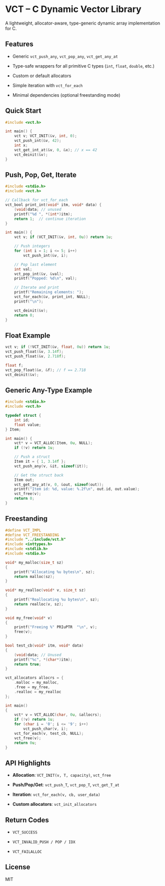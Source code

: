 
# VCT – C Dynamic Vector Library

A lightweight, allocator-aware, type-generic dynamic array implementation for C.

## Features

-   Generic `vct_push_any`, `vct_pop_any`, `vct_get_any_at`
    
-   Type-safe wrappers for all primitive C types (`int`, `float`, `double`, etc.)
    
-   Custom or default allocators
    
-   Simple iteration with `vct_for_each`
    
-   Minimal dependencies (optional freestanding mode)
    

## Quick Start


```c
#include <vct.h>

int main() {
    vct v; VCT_INIT(&v, int, 0);
    vct_push_int(&v, 42);
    int x;
    vct_get_int_at(&v, 0, &x); // x == 42
    vct_deinit(&v);
}
```
## Push, Pop, Get, Iterate
```c
#include <stdio.h>
#include <vct.h>

// Callback for vct_for_each
vct_bool print_int(void* itm, void* data) {
    (void)data; // unused
    printf("%d ", *(int*)itm);
    return 1;  // continue iteration
}

int main() {
    vct v; if (VCT_INIT(&v, int, 0u)) return 1u;

    // Push integers
    for (int i = 1; i <= 5; i++)
        vct_push_int(&v, i);

    // Pop last element
    int val;
    vct_pop_int(&v, &val);
    printf("Popped: %d\n", val);

    // Iterate and print
    printf("Remaining elements: ");
    vct_for_each(&v, print_int, NULL);
    printf("\n");

    vct_deinit(&v);
    return 0;
}
```
## Float Example
```c
vct v; if (!VCT_INIT(&v, float, 0u)) return 1u;
vct_push_float(&v, 3.14f);
vct_push_float(&v, 2.718f);

float f;
vct_pop_float(&v, &f); // f == 2.718
vct_deinit(&v);
```
## Generic Any-Type Example
```c
#include <stdio.h>
#include <vct.h>

typedef struct {
    int id;
    float value;
} Item;

int main() {
    vct* v = VCT_ALLOC(Item, 0u, NULL);
    if (!v) return 1u;

    // Push a struct
    Item it = { 1, 3.14f };
    vct_push_any(v, &it, sizeof(it));

    // Get the struct back
    Item out;
    vct_get_any_at(v, 0, &out, sizeof(out));
    printf("Item id: %d, value: %.2f\n", out.id, out.value);
    vct_free(v);
    return 0;
}
```
## Freestanding
```c
#define VCT_IMPL
#define VCT_FREESTANDING
#include "../include/vct.h"
#include <inttypes.h>
#include <stdlib.h> 
#include <stdio.h>

void* my_malloc(size_t sz)
{
	printf("Allocating %u bytes\n", sz);
	return malloc(sz);
}

void* my_realloc(void* v, size_t sz)
{
	printf("Reallocating %u bytes\n", sz);
	return realloc(v, sz);
}

void my_free(void* v)
{
	printf("Freeing %" PRIuPTR  "\n", v);
	free(v);
}

bool test_cb(void* itm, void* data)
{
	(void)data; // Unused
	printf("%c", *(char*)itm);
	return true;
}

vct_allocators allocrs = {
	.malloc = my_malloc,
	.free = my_free,
	.realloc = my_realloc
};

int main()
{
	vct* v = VCT_ALLOC(char, 0u, &allocrs);
	if (!v) return 1u;
	for (char i = '0'; i <= '9'; i++)
		vct_push_char(v, i);
	vct_for_each(v, test_cb, NULL);
	vct_free(v);
	return 0u;
}
```
## API Highlights

-   **Allocation**: `VCT_INIT(v, T, capacity)`, `vct_free`
    
-   **Push/Pop/Get**: `vct_push_T`, `vct_pop_T`, `vct_get_T_at`
    
-   **Iteration**: `vct_for_each(v, cb, user_data)`
    
-   **Custom allocators**: `vct_init_allocators`
## Return Codes

-   `VCT_SUCCESS`
    
-   `VCT_INVALID_PUSH / POP / IDX`
    
-   `VCT_FAILALLOC`
    

## License

MIT
